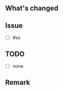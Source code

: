 ## What's changed
<!-- Briefly describe what you have done with this PR. -->


## Issue
- [ ] #xx

## TODO
<!-- Please describe any issues that have not yet been resolved or that need to be addressed in the future. -->
- [ ] none

## Remark
<!-- Please describe any items that should be shared with reviewers -->
